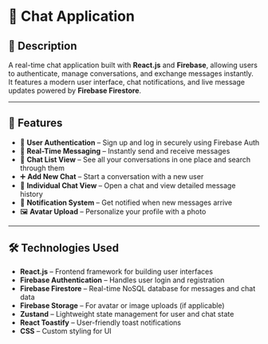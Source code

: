 # 💬 Chat Application

## 📝 Description
A real-time chat application built with **React.js** and **Firebase**, allowing users to authenticate, manage conversations, and exchange messages instantly. It features a modern user interface, chat notifications, and live message updates powered by **Firebase Firestore**.

---

## 🚀 Features

- 🔐 **User Authentication** – Sign up and log in securely using Firebase Auth  
- 💬 **Real-Time Messaging** – Instantly send and receive messages  
- 📜 **Chat List View** – See all your conversations in one place and search through them  
- ➕ **Add New Chat** – Start a conversation with a new user  
- 🧾 **Individual Chat View** – Open a chat and view detailed message history  
- 🔔 **Notification System** – Get notified when new messages arrive  
- 🖼️ **Avatar Upload** – Personalize your profile with a photo  

---

## 🛠️ Technologies Used

- **React.js** – Frontend framework for building user interfaces  
- **Firebase Authentication** – Handles user login and registration  
- **Firebase Firestore** – Real-time NoSQL database for messages and chat data  
- **Firebase Storage** – For avatar or image uploads (if applicable)  
- **Zustand** – Lightweight state management for user and chat state  
- **React Toastify** – User-friendly toast notifications  
- **CSS** – Custom styling for UI  
